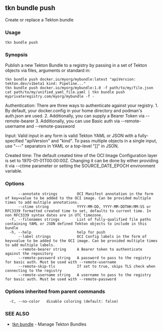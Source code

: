 ## tkn bundle push

Create or replace a Tekton bundle

### Usage

```
tkn bundle push
```

### Synopsis

Publish a new Tekton Bundle to a registry by passing in a set of Tekton objects via files, arguments or standard in:

	tkn bundle push docker.io/myorg/mybundle:latest "apiVersion: tekton.dev/v1beta1 kind: Pipeline..."
	tkn bundle push docker.io/myorg/mybundle:1.0 -f path/to/my/file.json
	cat path/to/my/unified_yaml_file.yaml | tkn bundle push myprivateregistry.com/myorg/mybundle -f -

Authentication:
	There are three ways to authenticate against your registry.
	1. By default, your docker.config in your home directory and podman's auth.json are used.
	2. Additionally, you can supply a Bearer Token via --remote-bearer
	3. Additionally, you can use Basic auth via --remote-username and --remote-password

Input:
	Valid input in any form is valid Tekton YAML or JSON with a fully-specified "apiVersion" and "kind". To pass multiple objects in a single input, use "---" separators in YAML or a top-level "[]" in JSON.

Created time:
	The default created time of the OCI Image Configuration layer is set to 1970-01-01T00:00:00Z. Changing it can be done by either providing it via --ctime parameter or setting the SOURCE_DATE_EPOCH environment variable.


### Options

```
      --annotate strings         OCI Manifest annotation in the form of key=value to be added to the OCI image. Can be provided multiple times to add multiple annotations.
      --ctime string             YYYY-MM-DD, YYYY-MM-DDTHH:MM:SS or RFC3339 formatted created time to set, defaults to current time. In non RFC3339 syntax dates are in UTC timezone.
  -f, --filenames strings        List of fully-qualified file paths containing YAML or JSON defined Tekton objects to include in this bundle
  -h, --help                     help for push
      --label strings            OCI Config labels in the form of key=value to be added to the OCI image. Can be provided multiple times to add multiple labels.
      --remote-bearer string     A Bearer token to authenticate against the repository
      --remote-password string   A password to pass to the registry for basic auth. Must be used with --remote-username
      --remote-skip-tls          If set to true, skips TLS check when connecting to the registry
      --remote-username string   A username to pass to the registry for basic auth. Must be used with --remote-password
```

### Options inherited from parent commands

```
  -C, --no-color   disable coloring (default: false)
```

### SEE ALSO

* [tkn bundle](tkn_bundle.md)	 - Manage Tekton Bundles

